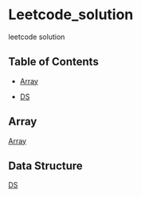 # Leetcode_solution
leetcode solution

## Table of Contents

- [Array](#DFS)

- [DS](#DS)





## Array
 [Array](https://github.com/YushuaiJi/Leetcode_solution/tree/master/Array)
 
## Data Structure
[DS](https://github.com/YushuaiJi/Leetcode_solution/tree/master/Data%20Structure)
